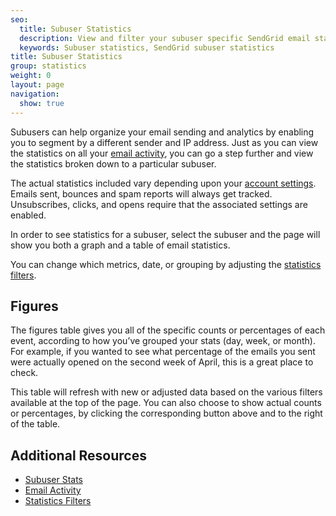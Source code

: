 ```yaml
---
seo:
  title: Subuser Statistics
  description: View and filter your subuser specific SendGrid email statistics.
  keywords: Subuser statistics, SendGrid subuser statistics
title: Subuser Statistics
group: statistics
weight: 0
layout: page
navigation:
  show: true
---
```


Subusers can help organize your email sending and analytics by enabling you to segment by a different sender and IP address. Just as you can view the statistics on all your [email activity]({{root_url}}/help-support/analytics-and-reporting/email-activity-feed/), you can go a step further and view the statistics broken down to a particular subuser.

The actual statistics included vary depending upon your [account settings]({{root_url}}/help-support/account-and-settings/account/). Emails sent, bounces and spam reports will always get tracked. Unsubscribes, clicks, and opens require that the associated settings are enabled.

In order to see statistics for a subuser, select the subuser and the page will show you both a graph and a table of email statistics.

You can change which metrics, date, or grouping by adjusting the [statistics filters]({{root_url}}/help-support/analytics-and-reporting/stats-overview/#-Statistics-Filters).

## 	Figures
 	
The figures table gives you all of the specific counts or percentages of each event, according to how you’ve grouped your stats (day, week, or month). For example, if you wanted to see what percentage of the emails you sent were actually opened on the second week of April, this is a great place to check.

This table will refresh with new or adjusted data based on the various filters available at the top of the page. You can also choose to show actual counts or percentages, by clicking the corresponding button above and to the right of the table.

## 	Additional Resources
 	
- [Subuser Stats]({{root_url}}/API_Reference/Web_API_v3/Stats/subusers.html)
- [Email Activity]({{root_url}}//help-support/analytics-and-reporting/email-activity-feed/)
- [Statistics Filters]({{root_url}}//help-support/analytics-and-reporting/stats-overview/#-Statistics-Filters)
